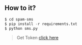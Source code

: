 ## How to it?
```python
$ cd spam-sms
$ pip install -r requirements.txt
$ python sms.py
```
> Get Token [click here](https://bit.ly/TokenSpamSms)
